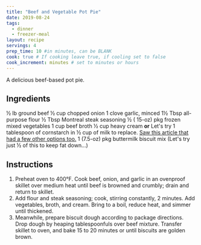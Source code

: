 ```yaml
---
title: "Beef and Vegetable Pot Pie"
date: 2019-08-24
tags: 
  - dinner
  - freezer-meal
layout: recipe
servings: 4
prep_time: 10 #in minutes, can be BLANK
cook: true # If cooking leave true, if cooling set to false
cook_increment: minutes # set to minutes or hours
---
```


A delicious beef-based pot pie.

## Ingredients

½ lb ground beef
½ cup chopped onion
1 clove garlic, minced
1½ Tbsp all-purpose flour
½ Tbsp Montreal steak seasoning
½ ( 15-oz) pkg frozen mixed vegetables
1 cup beef broth
½ cup heavy cream **or** Let's try 1 tablespoon of cornstarch in ½ cup of milk to replace.  [Saw this article that had a few other options too.](https://www.healthline.com/nutrition/heavy-cream-substitutes#section3)
1 (7.5-oz) pkg buttermilk biscuit mix (Let's try just ½ of this to keep fat down…)


## Instructions

1. Preheat oven to 400°F. Cook beef, onion, and garlic in an ovenproof skillet over medium heat until beef is browned and crumbly; drain and return to skillet.
2. Add flour and steak seasoning; cook, stirring constantly, 2 minutes. Add vegetables, broth, and cream. Bring to a boil, reduce heat, and simmer until thickened.
3.  Meanwhile, prepare biscuit dough according to package directions. Drop dough by heaping tablespoonfuls over beef mixture. Transfer skillet to oven, and bake 15 to 20 minutes or until biscuits are golden brown.
